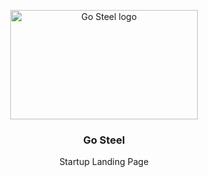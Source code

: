 <p align="center">
  <img src="imgs/logo.png" width="300" height="175" alt="Go Steel logo">
</p>
<h3 align="center">Go Steel</h3>
<p align="center">Startup Landing Page</p>